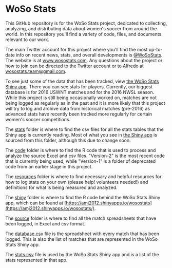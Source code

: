 # WoSo Stats
This GitHub repository is for the WoSo Stats project, dedicated to collecting, analyzing, and distributing data about women's soccer from around the world. In this repository you'll find a variety of code, files, and documents relevant to our work.

The main Twitter account for this project where you'll find the most up-to-date info on recent news, stats, and overall developments is [@WoSoStats](https://twitter.com/wosostats). The website is at www.wosostats.com. Any questions about the project or how to join can be directed to the Twitter account or to Alfredo at wosostats.team@gmail.com.

To see just some of the data that has been tracked, view [the WoSo Stats Shiny app](https://amj2012.shinyapps.io/wosostats/). There you can see stats for players. Currently, our biggest database is for 2016 USWNT matches and for the 2016 NWSL season. While this project is still being occasionally worked on, matches are not being logged as regularly as in the past and it is more likely that this project will try to log and archive data from historical matches (pre-2016) as advanced stats have recently been tracked more regularly for certain women's soccer competitions.

The [stats](https://github.com/amj2012/woso-stats/tree/master/stats) folder is where to find the csv files for all the stats tables that the Shiny app is currently reading. Most of what you see in [the Shiny app](https://amj2012.shinyapps.io/wosostats/) is sourced from this folder, although this due to change soon.

The [code](https://github.com/amj2012/woso-stats/tree/master/code) folder is where to find the R code that is used to process and analyze the source Excel and csv files. "Version-2" is the most recent code that is currently being used, while "Version-1" is a folder of deprecated code from an earlier stage in this project.

The [resources](https://github.com/amj2012/woso-stats/tree/master/resources) folder is where to find necessary and helpful resources for how to log stats on your own (please help! volunteers needed!) and definitions for what is being measured and analyzed.

The [shiny](https://github.com/amj2012/wosostats/tree/master/shiny/wosostats) folder is where to find the R code behind the WoSo Stats Shiny app, which can be found at [https://amj2012.shinyapps.io/wosostats](https://amj2012.shinyapps.io/wosostats/).

The [source](https://github.com/amj2012/woso-stats/tree/master/source) folder is where to find all the match spreadsheets that have been logged, in Excel and csv format.

The [database.csv](https://github.com/amj2012/wosostats/blob/master/database.csv) file is the spreadsheet with every match that has been logged. This is also the list of matches that are represented in the WoSo Stats Shiny app. 

The [stats.csv](https://github.com/amj2012/wosostats/blob/master/stats.csv) file is used by the WoSo Stats Shiny app and is a list of the stats represented in that app.
